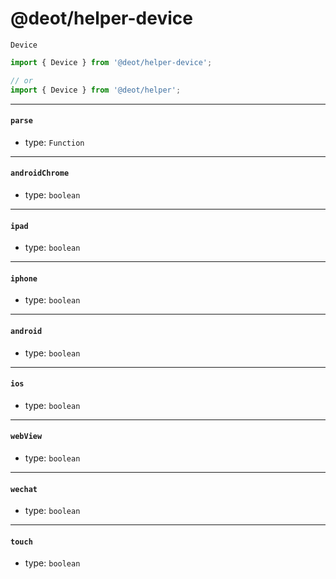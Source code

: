 # @deot/helper-device

`Device` 

```js
import { Device } from '@deot/helper-device';
```


```js
// or
import { Device } from '@deot/helper';
```

--- 

#### `parse`
- type: `Function`

---

#### `androidChrome`
- type: `boolean`

---

#### `ipad`
- type: `boolean`

---

#### `iphone`
- type: `boolean`

---

#### `android`
- type: `boolean`

---

#### `ios`
- type: `boolean`

---

#### `webView`
- type: `boolean`

---

#### `wechat`
- type: `boolean`

---

#### `touch`
- type: `boolean`